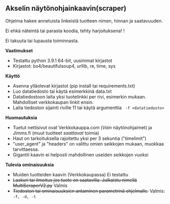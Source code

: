 ## Akselin näytönohjainkaavin(scraper)

Ohjelma hakee annetuista linkeistä tuotteen nimen, hinnan ja saatavuuden.

Ei ehkä näteintä tai parasta koodia, tehty harjoituksena! !

Ei takuuta tai lupausta toiminnasta.

**Vaatimukset**

 - Testattu python 3.9.1 64-bit, uusimmat kirjastot
 - Kirjastot: bs4/beautifulsoup4, urllib, re, time, sys

**Käyttö**

 - Asenna ylläolevat kirjastot (pip install tai requirements.txt)
 - Luo datatiedosto tai käytä esimerkkinä data.txt
 - Datatiedostoon laita yksi tuotelinkki per rivi, esimerkin mukaan. Mahdolliset verkkokaupan linkit ensin.
 - Laita tiedoston sijainti riville 11 tai käytä argumenttia ```
 -f <datatiedosto>```

**Huomautuksia**

 - Tuetut nettisivut ovat Verkkokauppa.com (*Vain* näytönohjaimet) ja Jimms.fi (muut tuotteet *saattavat* toimia)
 - Haut on tarkoituksella rajoitettu yksi per 3 sekuntia ("timelimit")
 - "user_agent" ja "headers" on valittu omien seikkojen mukaan, muokkaa tarvittaessa.
 - Gigantti kaavin ei helposti mahdollinen useiden seikkojen vuoksi

**Tulevia ominaisuuksia**

 - Muiden tuotteiden kaavin (Verkkokaupassa) Ei testattu
 - ~~Laskuri tai ilmoitus jos tuote on saatavilla. Julkaistu nimellä MultiScraperV2.py~~ Valmis
 - ~~Tiedoston tai ominaisuuksien antaminen parametrinä ohjelmalle.~~ Valmis: ```-f, -d, -t```

